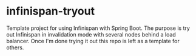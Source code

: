 # infinispan-tryout
Template project for using Infinispan with Spring Boot. The purpose
is try out Infinispan in invalidation mode with several nodes behind
a load balancer. Once I'm done trying it out this repo is left as a
template for others.
